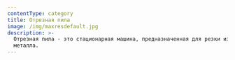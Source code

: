 ```yaml
---
contentType: category
title: Отрезная пила
image: /img/maxresdefault.jpg
description: >-
  Отрезная пила - это стационарная машина, предназначенная для резки изделий из
  металла.
---
```


